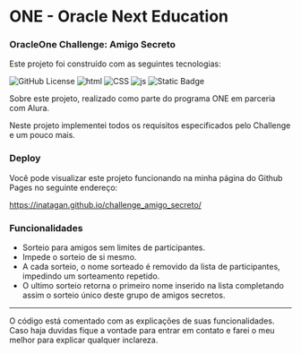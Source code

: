 # ONE - Oracle Next Education
### OracleOne Challenge: Amigo Secreto
Este projeto foi construído com as seguintes tecnologias:

![GitHub License](https://img.shields.io/github/license/inatagan/challenge_amigo_secreto?style=for-the-badge)
![html](https://img.shields.io/badge/HTML5-E34F26?style=for-the-badge&logo=html5&logoColor=white)
![CSS](https://img.shields.io/badge/CSS3-1572B6?style=for-the-badge&logo=css3&logoColor=white)
![js](https://img.shields.io/badge/JavaScript-323330?style=for-the-badge&logo=javascript&logoColor=F7DF1E)
![Static Badge](https://img.shields.io/badge/MyPage-black?style=for-the-badge&logo=githubpages&logoColor=white&logoSize=auto&labelColor=black&color=green&link=https%3A%2F%2Finatagan.github.io%2Fchallenge_amigo_secreto%2F)

Sobre este projeto, realizado como parte do programa ONE em parceria com Alura.

Neste projeto implementei todos os requisitos especificados pelo Challenge e um pouco mais.

### Deploy
Você pode visualizar este projeto funcionando na minha página do Github Pages no seguinte endereço:

https://inatagan.github.io/challenge_amigo_secreto/

### Funcionalidades
* Sorteio para amigos sem limites de participantes.
* Impede o sorteio de si mesmo.
* A cada sorteio, o nome sorteado é removido da lista de participantes, impedindo um sorteamento repetido.
* O ultimo sorteio retorna o primeiro nome inserido na lista completando assim o sorteio único deste grupo de amigos secretos.

---
O código está comentado com as explicações de suas funcionalidades. Caso haja duvidas fique a vontade para entrar em contato e farei o meu melhor para explicar qualquer inclareza.